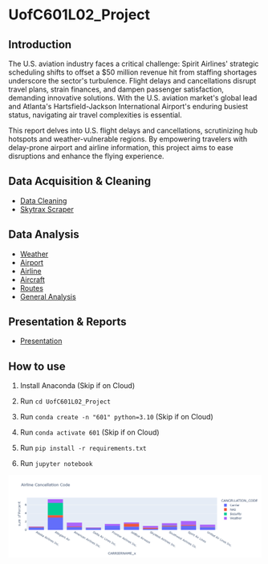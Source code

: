 # UofC601L02_Project

## Introduction

The U.S. aviation industry faces a critical challenge: Spirit Airlines' strategic scheduling shifts to offset a $50 million revenue hit from staffing shortages underscore the sector's turbulence. Flight delays and cancellations disrupt travel plans, strain finances, and dampen passenger satisfaction, demanding innovative solutions. With the U.S. aviation market's global lead and Atlanta's Hartsfield-Jackson International Airport's enduring busiest status, navigating air travel complexities is essential.

This report delves into U.S. flight delays and cancellations, scrutinizing hub hotspots and weather-vulnerable regions. By empowering travelers with delay-prone airport and airline information, this project aims to ease disruptions and enhance the flying experience.

## Data Acquisition & Cleaning

- [Data Cleaning](https://uofc601l02g7.github.io/UofC601L02_Project/html/DataPrep-Cleaning.html)
- [Skytrax Scraper](https://uofc601l02g7.github.io/UofC601L02_Project/html/DataPrep-Skytrax-Scraper.html)

## Data Analysis

- [Weather](https://uofc601l02g7.github.io/UofC601L02_Project/html/Youssef_Cancellations_Disruptions_Weather.html)
- [Airport](https://uofc601l02g7.github.io/UofC601L02_Project/html/Geoffrey-Airport.html)
- [Airline](https://uofc601l02g7.github.io/UofC601L02_Project/html/Geoffrey-Carrier.html)
- [Aircraft](https://uofc601l02g7.github.io/UofC601L02_Project/html/Geoffrey-Carrier.html)
- [Routes](https://uofc601l02g7.github.io/UofC601L02_Project/html/Geoffrey-Route-Suggestion.html)
- [General Analysis](https://uofc601l02g7.github.io/UofC601L02_Project/html/Chibuzo-Flight%20delay%20analysis.html)

## Presentation & Reports

- [Presentation](https://uofc601l02g7.github.io/UofC601L02_Project/pdf/Presentation.pdf)

## How to use

1. Install Anaconda (Skip if on Cloud)

2. Run `cd UofC601L02_Project`

3. Run `conda create -n "601" python=3.10` (Skip if on Cloud)

4. Run `conda activate 601` (Skip if on Cloud)

5. Run `pip install -r requirements.txt`

6. Run `jupyter notebook`

![alt text](https://github.com/UofC601L02G7/UofC601L02_Project/blob/main/Presentation/Airline_Cancellation_Code.png)